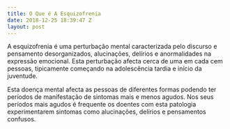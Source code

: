 ```yaml
---
title: O Que é A Esquizofrenia
date: 2018-12-25 18:39:47 Z
layout: post
---
```


A esquizofrenia é uma perturbação mental caracterizada pelo discurso e pensamento desorganizados, alucinações, delírios e anormalidades na expressão emocional. Esta perturbação afecta cerca de uma em cada cem pessoas, tipicamente começando na adolescência tardia e início da juventude.

Esta doença mental afecta as pessoas de diferentes formas podendo ter períodos de manifestação de sintomas mais e menos agudos. Nos seus períodos mais agudos é frequente os doentes com esta patologia experimentarem sintomas como alucinações, delírios e pensamentos confusos.